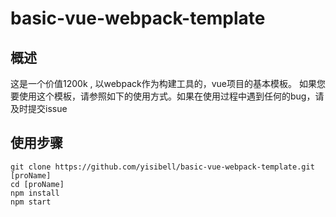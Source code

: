 # basic-vue-webpack-template

## 概述
这是一个价值1200k , 以webpack作为构建工具的，vue项目的基本模板。
如果您要使用这个模板，请参照如下的使用方式。如果在使用过程中遇到任何的bug，请及时提交issue

## 使用步骤
```
git clone https://github.com/yisibell/basic-vue-webpack-template.git [proName]
cd [proName]
npm install
npm start
```
